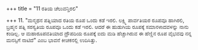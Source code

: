 +++
title = "11 ರತಿಯ ಚೆಲುವನ್ತಿರಲಿ"

+++
11. "ಮನ್ಮಥನ ಪತ್ನಿಯಾದ ರತಿಯ ರೂಪ ಒಂದು ಕಡೆ ಇರಲಿ. ಲಕ್ಷ್ಮಿ ಪಾರ್ವತಿಯರ ರೂಪವೂ ಹಾಗಿರಲಿ, ಬ್ರಹ್ಮನ ಪತ್ನಿ ಸರಸ್ವತಿಯ ರೂಪವೂ ಒಂದು ಕಡೆ ಇರಲಿ. ಆದರೆ ಈ ಹುಡುಗಿಯ ರೂಪಕ್ಕೆ ಸಮಾನಳಾದವಳನ್ನು ನಾನು ಕಂಡಿಲ್ಲ. ಆ ಮಹಾರೂಪವತಿಯಾದ ದ್ರೌಪದಿಯ ರೂಪಕ್ಕೆ ಐದು ಮಡಿ ಹೆಚ್ಚಾಗಿರುವ ಈ ಹೆಣ್ಣಿನ ರೂಪ ವೈಭವವು ನನ್ನ ಮನಸ್ಸಿಗೆ ನಾಟಿದೆ" ಎಂಬ ಭಾವನೆ ಕೀಚಕನಲ್ಲಿ ಉದಿಸಿತ್ತು.